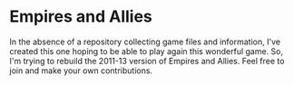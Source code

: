 # Empires and Allies
In the absence of a repository collecting game files and information, I've created this one hoping to be able to play again this wonderful game.
So, I'm trying to rebuild the 2011-13 version of Empires and Allies.
Feel free to join and make your own contributions.
